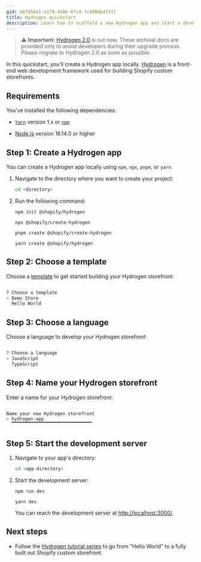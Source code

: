```yaml
---
gid: ebf858a1-e179-449e-87c4-7c498db4731f
title: Hydrogen quickstart
description: Learn how to scaffold a new Hydrogen app and start a developer server.
---
```


> ⚠️ **Important:** [Hydrogen 2.0](https://hydrogen.shopify.dev) is out now. These archival docs are provided only to assist developers during their upgrade process. Please migrate to Hydrogen 2.0 as soon as possible.


In this quickstart, you'll create a Hydrogen app locally. [Hydrogen](/custom-storefronts/hydrogen) is a front-end web development framework used for building Shopify custom storefronts.

## Requirements

You’ve installed the following dependencies:

  - [`Yarn`](https://classic.yarnpkg.com/) version 1.x or [`npm`](https://www.npmjs.com/)

  - [Node.js](https://nodejs.org/en/) version 16.14.0 or higher

## Step 1: Create a Hydrogen app

You can create a Hydrogen app locally using `npm`, `npx`, `pnpm`, or `yarn`.

1. Navigate to the directory where you want to create your project:


    ```bash
    cd <directory>
    ```



1. Run the following command:


    ```bash?title: 'npm'
    npm init @shopify/hydrogen
    ```

    ```bash?title: 'npx'
    npx @shopify/create-hydrogen
    ```

    ```bash?title: 'pnpm'
    pnpm create @shopify/create-hydrogen
    ```

    ```bash?title: 'Yarn'
    yarn create @shopify/hydrogen
    ```



## Step 2: Choose a template

Choose a [template](/docs/tutorials/getting-started/templates) to get started building your Hydrogen storefront:

```bash

? Choose a template
> Demo Store
  Hello World
```



## Step 3: Choose a language

Choose a language to develop your Hydrogen storefront:

```bash

? Choose a language
> JavaScript
  TypeScript
```



## Step 4: Name your Hydrogen storefront

Enter a name for your Hydrogen storefront:

```bash

Name your new Hydrogen storefront
> hydrogen-app
  ▔▔▔▔▔▔▔▔▔▔▔▔▔▔▔▔▔▔▔▔▔▔▔▔▔▔▔▔▔▔
```



## Step 5: Start the development server

1. Navigate to your app's directory:


    ```bash
    cd <app-directory>
    ```



1. Start the development server:


    ```bash?title: 'npm'
    npm run dev
    ```

    ```bash?title: 'Yarn'
    yarn dev
    ```



    You can reach the development server at <http://localhost:3000/>.
## Next steps

- Follow the [Hydrogen tutorial series](/docs/tutorials/getting-started/tutorial/begin) to go from "Hello World" to a fully built out Shopify custom storefront.
